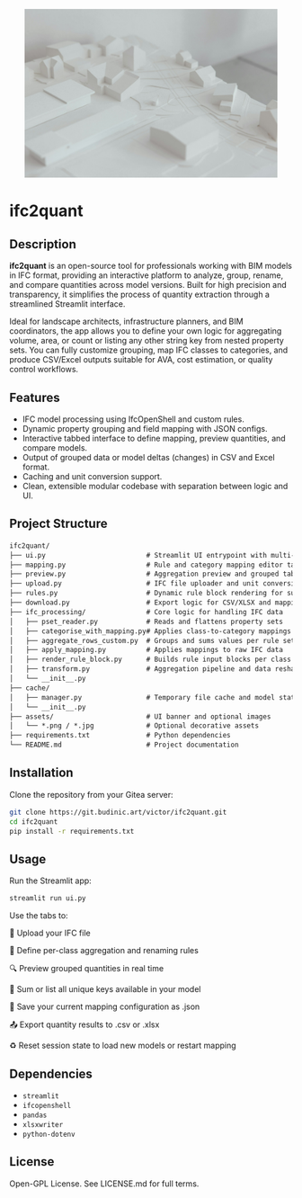 <p align="center">
  <img src="assets/filipp-romanovski-pOlwrv3yxWI-unsplash.jpg" alt="ifc2quant Banner" width="450"/>
</p>

# ifc2quant

## Description

**ifc2quant** is an open-source tool for professionals working with BIM models in IFC format, providing an interactive platform to analyze, group, rename, and compare quantities across model versions. Built for high precision and transparency, it simplifies the process of quantity extraction through a streamlined Streamlit interface.

Ideal for landscape architects, infrastructure planners, and BIM coordinators, the app allows you to define your own logic for aggregating volume, area, or count or listing any other string key from nested property sets. You can fully customize grouping, map IFC classes to categories, and produce CSV/Excel outputs suitable for AVA, cost estimation, or quality control workflows.

## Features

* IFC model processing using IfcOpenShell and custom rules.
* Dynamic property grouping and field mapping with JSON configs.
* Interactive tabbed interface to define mapping, preview quantities, and compare models.
* Output of grouped data or model deltas (changes) in CSV and Excel format.
* Caching and unit conversion support.
* Clean, extensible modular codebase with separation between logic and UI.

## Project Structure

```markdown
ifc2quant/
├── ui.py                         # Streamlit UI entrypoint with multi-tab navigation
├── mapping.py                    # Rule and category mapping editor tab
├── preview.py                    # Aggregation preview and grouped table output
├── upload.py                     # IFC file uploader and unit conversion
├── rules.py                      # Dynamic rule block rendering for sum/text fields
├── download.py                   # Export logic for CSV/XLSX and mapping files
├── ifc_processing/               # Core logic for handling IFC data
│   ├── pset_reader.py            # Reads and flattens property sets
│   ├── categorise_with_mapping.py# Applies class-to-category mappings
│   ├── aggregate_rows_custom.py  # Groups and sums values per rule set
│   ├── apply_mapping.py          # Applies mappings to raw IFC data
│   ├── render_rule_block.py      # Builds rule input blocks per class
│   ├── transform.py              # Aggregation pipeline and data reshaping
│   └── __init__.py
├── cache/
│   ├── manager.py                # Temporary file cache and model state
│   └── __init__.py
├── assets/                       # UI banner and optional images
│   └── *.png / *.jpg             # Optional decorative assets
├── requirements.txt              # Python dependencies
└── README.md                     # Project documentation
```

## Installation

Clone the repository from your Gitea server:

```bash
git clone https://git.budinic.art/victor/ifc2quant.git
cd ifc2quant
pip install -r requirements.txt
```

## Usage

Run the Streamlit app:

```bash
streamlit run ui.py
```

Use the tabs to:

📂 Upload your IFC file

🧩 Define per-class aggregation and renaming rules

🔍 Preview grouped quantities in real time

🧮 Sum or list all unique keys available in your model

💾 Save your current mapping configuration as .json

📤 Export quantity results to .csv or .xlsx

♻️ Reset session state to load new models or restart mapping

## Dependencies

* `streamlit`
* `ifcopenshell`
* `pandas`
* `xlsxwriter`
* `python-dotenv`

## License

Open-GPL License. See LICENSE.md for full terms.